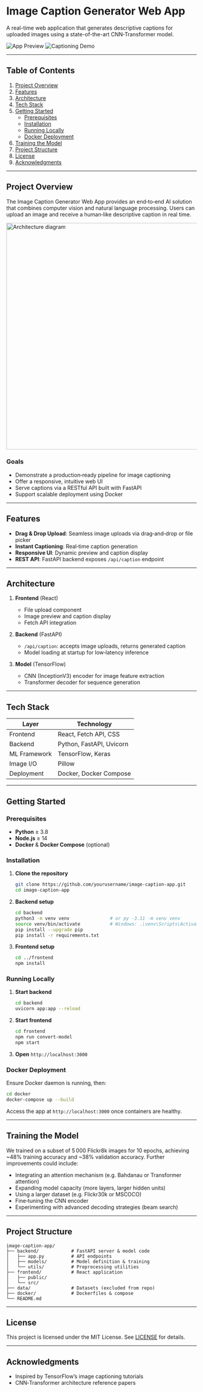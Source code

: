 # Image Caption Generator Web App

A real-time web application that generates descriptive captions for uploaded images using a state-of-the-art CNN‑Transformer model.

![App Preview](https://github.com/user-attachments/assets/3a3be285-286e-416f-88fa-49812d2e7609)
![Captioning Demo](https://github.com/user-attachments/assets/92258e2f-1673-4006-8bad-5f640d67ced3)

---

## Table of Contents
1. [Project Overview](#project-overview)
2. [Features](#features)
3. [Architecture](#architecture)
4. [Tech Stack](#tech-stack)
5. [Getting Started](#getting-started)
   - [Prerequisites](#prerequisites)
   - [Installation](#installation)
   - [Running Locally](#running-locally)
   - [Docker Deployment](#docker-deployment)
6. [Training the Model](#training-the-model)
7. [Project Structure](#project-structure)
8. [License](#license)
9. [Acknowledgments](#acknowledgments)

---

## Project Overview

The Image Caption Generator Web App provides an end‑to‑end AI solution that combines computer vision and natural language processing. Users can upload an image and receive a human‑like descriptive caption in real time.

<img src="architecture_diagram.png" alt="Architecture diagram" width="600" />

### Goals
- Demonstrate a production‑ready pipeline for image captioning
- Offer a responsive, intuitive web UI
- Serve captions via a RESTful API built with FastAPI
- Support scalable deployment using Docker

---

## Features

- **Drag & Drop Upload**: Seamless image uploads via drag‑and‑drop or file picker
- **Instant Captioning**: Real‑time caption generation
- **Responsive UI**: Dynamic preview and caption display
- **REST API**: FastAPI backend exposes `/api/caption` endpoint

---

## Architecture

1. **Frontend** (React)
   - File upload component
   - Image preview and caption display
   - Fetch API integration

2. **Backend** (FastAPI)
   - `/api/caption`: accepts image uploads, returns generated caption
   - Model loading at startup for low‑latency inference

3. **Model** (TensorFlow)
   - CNN (InceptionV3) encoder for image feature extraction
   - Transformer decoder for sequence generation

---

## Tech Stack

| Layer       | Technology             |
|-------------|------------------------|
| Frontend    | React, Fetch API, CSS  |
| Backend     | Python, FastAPI, Uvicorn |
| ML Framework| TensorFlow, Keras      |
| Image I/O   | Pillow                 |
| Deployment  | Docker, Docker Compose |

---

## Getting Started

### Prerequisites
- **Python** ≥ 3.8
- **Node.js** ≥ 14
- **Docker** & **Docker Compose** (optional)

### Installation

1. **Clone the repository**

    ```bash
    git clone https://github.com/yourusername/image-caption-app.git
    cd image-caption-app
    ```

2. **Backend setup**

    ```bash
    cd backend
    python3 -m venv venv               # or py -3.11 -m venv venv
    source venv/bin/activate           # Windows: .\venv\Scripts\Activate.ps1
    pip install --upgrade pip
    pip install -r requirements.txt
    ```

3. **Frontend setup**

    ```bash
    cd ../frontend
    npm install
    ```

### Running Locally

1. **Start backend**

    ```bash
    cd backend
    uvicorn app:app --reload
    ```

2. **Start frontend**

    ```bash
    cd frontend
    npm run convert-model
    npm start
    ```

3. **Open** `http://localhost:3000`

### Docker Deployment

Ensure Docker daemon is running, then:

```bash
cd docker
docker-compose up --build
```

Access the app at `http://localhost:3000` once containers are healthy.

---

## Training the Model

We trained on a subset of 5 000 Flickr8k images for 10 epochs, achieving ~48% training accuracy and ~38% validation accuracy. Further improvements could include:

- Integrating an attention mechanism (e.g. Bahdanau or Transformer attention)
- Expanding model capacity (more layers, larger hidden units)
- Using a larger dataset (e.g. Flickr30k or MSCOCO)
- Fine‑tuning the CNN encoder
- Experimenting with advanced decoding strategies (beam search)

---

## Project Structure

```
image-caption-app/
├── backend/            # FastAPI server & model code
│   ├── app.py          # API endpoints
│   ├── models/         # Model definition & training
│   └── utils/          # Preprocessing utilities
├── frontend/           # React application
│   ├── public/
│   └── src/
├── data/               # Datasets (excluded from repo)
├── docker/             # Dockerfiles & compose
└── README.md
```

---

## License

This project is licensed under the MIT License. See [LICENSE](LICENSE) for details.

---

## Acknowledgments

- Inspired by TensorFlow’s image captioning tutorials
- CNN‑Transformer architecture reference papers

